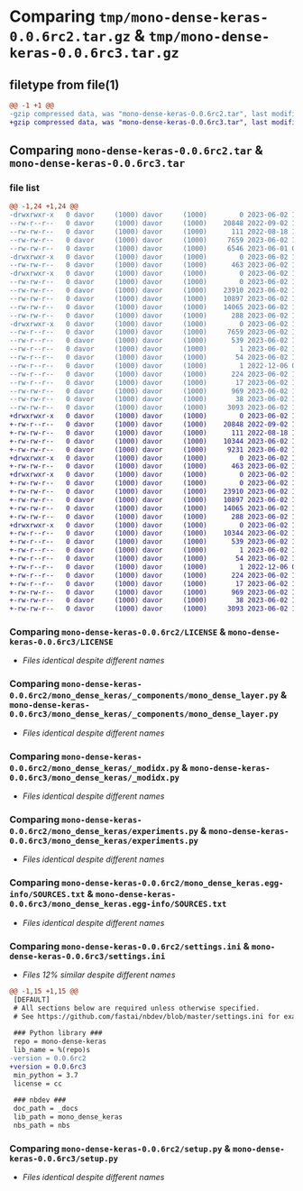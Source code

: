 # Comparing `tmp/mono-dense-keras-0.0.6rc2.tar.gz` & `tmp/mono-dense-keras-0.0.6rc3.tar.gz`

## filetype from file(1)

```diff
@@ -1 +1 @@
-gzip compressed data, was "mono-dense-keras-0.0.6rc2.tar", last modified: Fri Jun  2 14:10:10 2023, max compression
+gzip compressed data, was "mono-dense-keras-0.0.6rc3.tar", last modified: Fri Jun  2 14:14:31 2023, max compression
```

## Comparing `mono-dense-keras-0.0.6rc2.tar` & `mono-dense-keras-0.0.6rc3.tar`

### file list

```diff
@@ -1,24 +1,24 @@
-drwxrwxr-x   0 davor     (1000) davor     (1000)        0 2023-06-02 14:10:10.739577 mono-dense-keras-0.0.6rc2/
--rw-r--r--   0 davor     (1000) davor     (1000)    20848 2022-09-02 19:27:53.000000 mono-dense-keras-0.0.6rc2/LICENSE
--rw-rw-r--   0 davor     (1000) davor     (1000)      111 2022-08-18 19:39:58.000000 mono-dense-keras-0.0.6rc2/MANIFEST.in
--rw-rw-r--   0 davor     (1000) davor     (1000)     7659 2023-06-02 14:10:10.739577 mono-dense-keras-0.0.6rc2/PKG-INFO
--rw-rw-r--   0 davor     (1000) davor     (1000)     6546 2023-06-01 08:50:38.000000 mono-dense-keras-0.0.6rc2/README.md
-drwxrwxr-x   0 davor     (1000) davor     (1000)        0 2023-06-02 14:10:10.735577 mono-dense-keras-0.0.6rc2/mono_dense_keras/
--rw-rw-r--   0 davor     (1000) davor     (1000)      463 2023-06-02 14:08:39.000000 mono-dense-keras-0.0.6rc2/mono_dense_keras/__init__.py
-drwxrwxr-x   0 davor     (1000) davor     (1000)        0 2023-06-02 14:10:10.739577 mono-dense-keras-0.0.6rc2/mono_dense_keras/_components/
--rw-rw-r--   0 davor     (1000) davor     (1000)        0 2023-06-02 13:55:48.000000 mono-dense-keras-0.0.6rc2/mono_dense_keras/_components/__init__.py
--rw-rw-r--   0 davor     (1000) davor     (1000)    23910 2023-06-02 14:08:39.000000 mono-dense-keras-0.0.6rc2/mono_dense_keras/_components/mono_dense_layer.py
--rw-rw-r--   0 davor     (1000) davor     (1000)    10897 2023-06-02 14:08:39.000000 mono-dense-keras-0.0.6rc2/mono_dense_keras/_modidx.py
--rw-rw-r--   0 davor     (1000) davor     (1000)    14065 2023-06-02 14:08:39.000000 mono-dense-keras-0.0.6rc2/mono_dense_keras/experiments.py
--rw-rw-r--   0 davor     (1000) davor     (1000)      288 2023-06-02 13:55:48.000000 mono-dense-keras-0.0.6rc2/mono_dense_keras/helpers.py
-drwxrwxr-x   0 davor     (1000) davor     (1000)        0 2023-06-02 14:10:10.739577 mono-dense-keras-0.0.6rc2/mono_dense_keras.egg-info/
--rw-r--r--   0 davor     (1000) davor     (1000)     7659 2023-06-02 14:10:10.000000 mono-dense-keras-0.0.6rc2/mono_dense_keras.egg-info/PKG-INFO
--rw-r--r--   0 davor     (1000) davor     (1000)      539 2023-06-02 14:10:10.000000 mono-dense-keras-0.0.6rc2/mono_dense_keras.egg-info/SOURCES.txt
--rw-r--r--   0 davor     (1000) davor     (1000)        1 2023-06-02 14:10:10.000000 mono-dense-keras-0.0.6rc2/mono_dense_keras.egg-info/dependency_links.txt
--rw-r--r--   0 davor     (1000) davor     (1000)       54 2023-06-02 14:10:10.000000 mono-dense-keras-0.0.6rc2/mono_dense_keras.egg-info/entry_points.txt
--rw-r--r--   0 davor     (1000) davor     (1000)        1 2022-12-06 04:51:35.000000 mono-dense-keras-0.0.6rc2/mono_dense_keras.egg-info/not-zip-safe
--rw-r--r--   0 davor     (1000) davor     (1000)      224 2023-06-02 14:10:10.000000 mono-dense-keras-0.0.6rc2/mono_dense_keras.egg-info/requires.txt
--rw-r--r--   0 davor     (1000) davor     (1000)       17 2023-06-02 14:10:10.000000 mono-dense-keras-0.0.6rc2/mono_dense_keras.egg-info/top_level.txt
--rw-rw-r--   0 davor     (1000) davor     (1000)      969 2023-06-02 14:09:59.000000 mono-dense-keras-0.0.6rc2/settings.ini
--rw-rw-r--   0 davor     (1000) davor     (1000)       38 2023-06-02 14:10:10.739577 mono-dense-keras-0.0.6rc2/setup.cfg
--rw-rw-r--   0 davor     (1000) davor     (1000)     3093 2023-06-02 14:08:39.000000 mono-dense-keras-0.0.6rc2/setup.py
+drwxrwxr-x   0 davor     (1000) davor     (1000)        0 2023-06-02 14:14:31.598461 mono-dense-keras-0.0.6rc3/
+-rw-r--r--   0 davor     (1000) davor     (1000)    20848 2022-09-02 19:27:53.000000 mono-dense-keras-0.0.6rc3/LICENSE
+-rw-rw-r--   0 davor     (1000) davor     (1000)      111 2022-08-18 19:39:58.000000 mono-dense-keras-0.0.6rc3/MANIFEST.in
+-rw-rw-r--   0 davor     (1000) davor     (1000)    10344 2023-06-02 14:14:31.598461 mono-dense-keras-0.0.6rc3/PKG-INFO
+-rw-rw-r--   0 davor     (1000) davor     (1000)     9231 2023-06-02 14:13:16.000000 mono-dense-keras-0.0.6rc3/README.md
+drwxrwxr-x   0 davor     (1000) davor     (1000)        0 2023-06-02 14:14:31.598461 mono-dense-keras-0.0.6rc3/mono_dense_keras/
+-rw-rw-r--   0 davor     (1000) davor     (1000)      463 2023-06-02 14:14:28.000000 mono-dense-keras-0.0.6rc3/mono_dense_keras/__init__.py
+drwxrwxr-x   0 davor     (1000) davor     (1000)        0 2023-06-02 14:14:31.598461 mono-dense-keras-0.0.6rc3/mono_dense_keras/_components/
+-rw-rw-r--   0 davor     (1000) davor     (1000)        0 2023-06-02 14:14:28.000000 mono-dense-keras-0.0.6rc3/mono_dense_keras/_components/__init__.py
+-rw-rw-r--   0 davor     (1000) davor     (1000)    23910 2023-06-02 14:14:28.000000 mono-dense-keras-0.0.6rc3/mono_dense_keras/_components/mono_dense_layer.py
+-rw-rw-r--   0 davor     (1000) davor     (1000)    10897 2023-06-02 14:14:28.000000 mono-dense-keras-0.0.6rc3/mono_dense_keras/_modidx.py
+-rw-rw-r--   0 davor     (1000) davor     (1000)    14065 2023-06-02 14:14:28.000000 mono-dense-keras-0.0.6rc3/mono_dense_keras/experiments.py
+-rw-rw-r--   0 davor     (1000) davor     (1000)      288 2023-06-02 14:14:28.000000 mono-dense-keras-0.0.6rc3/mono_dense_keras/helpers.py
+drwxrwxr-x   0 davor     (1000) davor     (1000)        0 2023-06-02 14:14:31.598461 mono-dense-keras-0.0.6rc3/mono_dense_keras.egg-info/
+-rw-r--r--   0 davor     (1000) davor     (1000)    10344 2023-06-02 14:14:31.000000 mono-dense-keras-0.0.6rc3/mono_dense_keras.egg-info/PKG-INFO
+-rw-r--r--   0 davor     (1000) davor     (1000)      539 2023-06-02 14:14:31.000000 mono-dense-keras-0.0.6rc3/mono_dense_keras.egg-info/SOURCES.txt
+-rw-r--r--   0 davor     (1000) davor     (1000)        1 2023-06-02 14:14:31.000000 mono-dense-keras-0.0.6rc3/mono_dense_keras.egg-info/dependency_links.txt
+-rw-r--r--   0 davor     (1000) davor     (1000)       54 2023-06-02 14:14:31.000000 mono-dense-keras-0.0.6rc3/mono_dense_keras.egg-info/entry_points.txt
+-rw-r--r--   0 davor     (1000) davor     (1000)        1 2022-12-06 04:51:35.000000 mono-dense-keras-0.0.6rc3/mono_dense_keras.egg-info/not-zip-safe
+-rw-r--r--   0 davor     (1000) davor     (1000)      224 2023-06-02 14:14:31.000000 mono-dense-keras-0.0.6rc3/mono_dense_keras.egg-info/requires.txt
+-rw-r--r--   0 davor     (1000) davor     (1000)       17 2023-06-02 14:14:31.000000 mono-dense-keras-0.0.6rc3/mono_dense_keras.egg-info/top_level.txt
+-rw-rw-r--   0 davor     (1000) davor     (1000)      969 2023-06-02 14:14:19.000000 mono-dense-keras-0.0.6rc3/settings.ini
+-rw-rw-r--   0 davor     (1000) davor     (1000)       38 2023-06-02 14:14:31.598461 mono-dense-keras-0.0.6rc3/setup.cfg
+-rw-rw-r--   0 davor     (1000) davor     (1000)     3093 2023-06-02 14:08:39.000000 mono-dense-keras-0.0.6rc3/setup.py
```

### Comparing `mono-dense-keras-0.0.6rc2/LICENSE` & `mono-dense-keras-0.0.6rc3/LICENSE`

 * *Files identical despite different names*

### Comparing `mono-dense-keras-0.0.6rc2/mono_dense_keras/_components/mono_dense_layer.py` & `mono-dense-keras-0.0.6rc3/mono_dense_keras/_components/mono_dense_layer.py`

 * *Files identical despite different names*

### Comparing `mono-dense-keras-0.0.6rc2/mono_dense_keras/_modidx.py` & `mono-dense-keras-0.0.6rc3/mono_dense_keras/_modidx.py`

 * *Files identical despite different names*

### Comparing `mono-dense-keras-0.0.6rc2/mono_dense_keras/experiments.py` & `mono-dense-keras-0.0.6rc3/mono_dense_keras/experiments.py`

 * *Files identical despite different names*

### Comparing `mono-dense-keras-0.0.6rc2/mono_dense_keras.egg-info/SOURCES.txt` & `mono-dense-keras-0.0.6rc3/mono_dense_keras.egg-info/SOURCES.txt`

 * *Files identical despite different names*

### Comparing `mono-dense-keras-0.0.6rc2/settings.ini` & `mono-dense-keras-0.0.6rc3/settings.ini`

 * *Files 12% similar despite different names*

```diff
@@ -1,15 +1,15 @@
 [DEFAULT]
 # All sections below are required unless otherwise specified.
 # See https://github.com/fastai/nbdev/blob/master/settings.ini for examples.
 
 ### Python library ###
 repo = mono-dense-keras
 lib_name = %(repo)s
-version = 0.0.6rc2
+version = 0.0.6rc3
 min_python = 3.7
 license = cc
 
 ### nbdev ###
 doc_path = _docs
 lib_path = mono_dense_keras
 nbs_path = nbs
```

### Comparing `mono-dense-keras-0.0.6rc2/setup.py` & `mono-dense-keras-0.0.6rc3/setup.py`

 * *Files identical despite different names*

